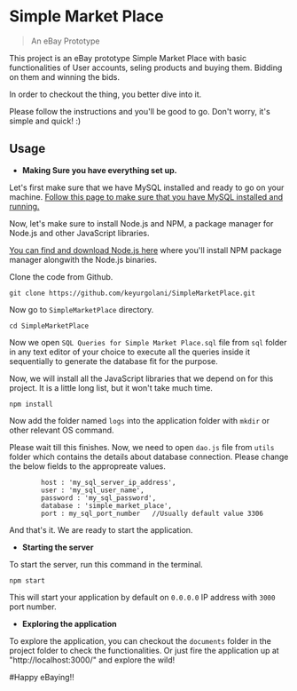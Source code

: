 

# Simple Market Place
> An eBay Prototype

This project is an eBay prototype Simple Market Place with basic functionalities of User accounts, seling products and buying them. Bidding on them and winning the bids.

In order to checkout the thing, you better dive into it.

Please follow the instructions and you'll be good to go.
Don't worry, it's simple and quick! :)


## Usage

* **Making Sure you have everything set up.**

Let's first make sure that we have MySQL installed and ready to go on your machine.
[Follow this page to make sure that you have MySQL installed and running.](http://dev.mysql.com/doc/mysql-getting-started/en/)

Now, let's make sure to install Node.js and NPM, a package manager for Node.js and other JavaScript libraries.

[You can find and download Node.js here](https://nodejs.org/en/download/) where you'll install NPM package manager alongwith the Node.js binaries.

Clone the code from Github.
```
git clone https://github.com/keyurgolani/SimpleMarketPlace.git
```

Now go to `SimpleMarketPlace` directory.
```
cd SimpleMarketPlace
```

Now we open `SQL Queries for Simple Market Place.sql` file from `sql` folder in any text editor of your choice to execute all the queries inside it sequentially to generate the database fit for the purpose.

Now, we will install all the JavaScript libraries that we depend on for this project. It is a little long list, but it won't take much time.
```
npm install
```

Now add the folder named `logs` into the application folder with `mkdir` or other relevant OS command.

Please wait till this finishes.
Now, we need to open `dao.js` file from `utils` folder which contains the details about database connection. Please change the below fields to the appropreate values.
```
        host : 'my_sql_server_ip_address',
        user : 'my_sql_user_name',
        password : 'my_sql_password',
        database : 'simple_market_place',
        port : my_sql_port_number   //Usually default value 3306
```

And that's it. We are ready to start the application.

* **Starting the server**

To start the server, run this command in the terminal.
```
npm start
```

This will start your application by default on `0.0.0.0` IP address with `3000` port number.

* **Exploring the application**

To explore the application, you can checkout the `documents` folder in the project folder to check the functionalities. Or just fire the application up at "http://localhost:3000/" and explore the wild!

#Happy eBaying!!
